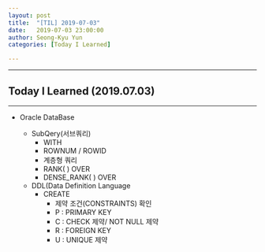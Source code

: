 ```yaml
---
layout: post
title:  "[TIL] 2019-07-03"
date:   2019-07-03 23:00:00
author: Seong-Kyu Yun
categories: [Today I Learned]

---
```


---
## Today I Learned (2019.07.03)
---
* Oracle DataBase

  * SubQery(서브쿼리)
    - WITH
    - ROWNUM / ROWID
    - 계층형 쿼리
    - RANK( ) OVER
    - DENSE_RANK( ) OVER
  * DDL(Data Definition Language
    - CREATE
      -  제약 조건(CONSTRAINTS) 확인
        * P : PRIMARY KEY
        * C : CHECK 제약/ NOT NULL 제약
        * R : FOREIGN KEY
        * U : UNIQUE 제약


